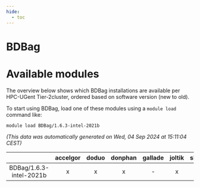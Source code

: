 ```yaml
---
hide:
  - toc
---
```


BDBag
=====

# Available modules


The overview below shows which BDBag installations are available per HPC-UGent Tier-2cluster, ordered based on software version (new to old).

To start using BDBag, load one of these modules using a `module load` command like:

```shell
module load BDBag/1.6.3-intel-2021b
```

*(This data was automatically generated on Wed, 04 Sep 2024 at 15:11:04 CEST)*  

| |accelgor|doduo|donphan|gallade|joltik|shinx|skitty|
| :---: | :---: | :---: | :---: | :---: | :---: | :---: | :---: |
|BDBag/1.6.3-intel-2021b|x|x|x|-|x|-|x|
